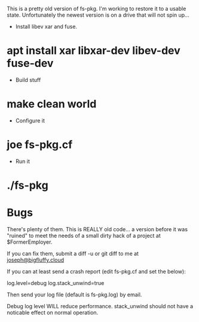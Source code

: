 This is a pretty old version of fs-pkg. I'm working to restore it to a
usable state. Unfortunately the newest version is on a drive that will not
spin up...

* Install libev xar and fuse.
# apt install xar libxar-dev libev-dev fuse-dev

* Build stuff
# make clean world

* Configure it
# joe fs-pkg.cf

* Run it

# ./fs-pkg



# Bugs
There's plenty of them. This is REALLY old code... a version before it was
"ruined" to meet the needs of a small dirty hack of a project at
$FormerEmployer.

If you can fix them, submit a diff -u or git diff to me at
joseph@bigfluffy.cloud

If you can at least send a crash report (edit fs-pkg.cf and set the below):

  log.level=debug
  log.stack_unwind=true

Then send your log file (default is fs-pkg.log) by email.

Debug log level WILL reduce performance. stack_unwind should not have a
noticable effect on normal operation.
